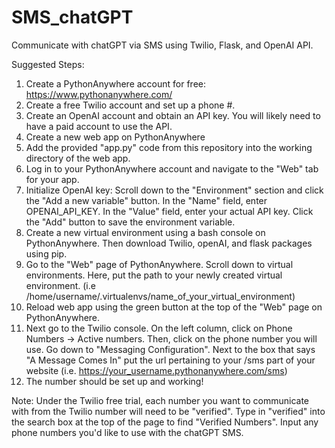 # SMS_chatGPT
Communicate with chatGPT via SMS using Twilio, Flask, and OpenAI API.

Suggested Steps:
1. Create a PythonAnywhere account for free: https://www.pythonanywhere.com/
2. Create a free Twilio account and set up a phone #.
3. Create an OpenAI account and obtain an API key. You will likely need to have a paid account to use the API.
4. Create a new web app on PythonAnywhere
5. Add the provided "app.py" code from this repository into the working directory of the web app. 
6. Log in to your PythonAnywhere account and navigate to the "Web" tab for your app.
7. Initialize OpenAI key: Scroll down to the "Environment" section and click the "Add a new variable" button.
In the "Name" field, enter OPENAI_API_KEY.
In the "Value" field, enter your actual API key.
Click the "Add" button to save the environment variable.
8. Create a new virtual environment using a bash console on PythonAnywhere. Then download Twilio, openAI, and flask packages using pip.
9. Go to the "Web" page of PythonAnywhere. Scroll down to virtual environments. Here, put the path to your newly created virtual environment. (i.e 
/home/username/.virtualenvs/name_of_your_virtual_environment)
10. Reload web app using the green button at the top of the "Web" page on PythonAnywhere.
11. Next go to the Twilio console. On the left column, click on Phone Numbers -> Active numbers. Then, click on the phone number you will use.
Go down to "Messaging Configuration". Next to the box that says "A Message Comes In" put the url pertaining to your /sms part of your website (i.e. 
https://your_username.pythonanywhere.com/sms)
12. The number should be set up and working!

Note: Under the Twilio free trial, each number you want to communicate with from the Twilio number will need to be "verified". Type in "verified" into the 
search box at the top of the page to find "Verified Numbers". Input any phone numbers you'd like to use with the chatGPT SMS.

